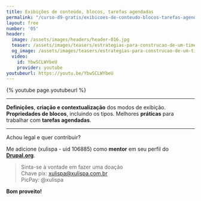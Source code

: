 ```yaml
---
title: Exibições de conteúdo, blocos, tarefas agendadas
permalink: "/curso-d9-gratis/exibicoes-de-conteudo-blocos-tarefas-agendadas/"
layout: free
number: '05'
header:
  image: /assets/images/headers/header-016.jpg
  teaser: /assets/images/teasers/estrategias-para-construcao-de-um-time.jpg
  og_image: /assets/images/teasers/estrategias-para-construcao-de-um-time.jpg
  video:
    id: YbwSCLWYbeU
    provider: youtube
youtubeurl: https://youtu.be/YbwSCLWYbeU
---
```


{% youtube page.youtubeurl %}

---

**Definições**, **criação e contextualização** dos modos de exibição. **Propriedades de blocos**, incluindo os tipos. Melhores **práticas** para trabalhar com **tarefas agendadas**.

---

Achou legal e quer contribuir?

Me adicione (xulispa - uid 106885) como **mentor** em seu perfil do **[Drupal.org](https://www.drupal.org/)**.

> Sinta-se à vontade em fazer uma doação \
> Chave pix: xulispa@xulispa.com.br \
> PicPay: @xulispa

**Bom proveito!**
